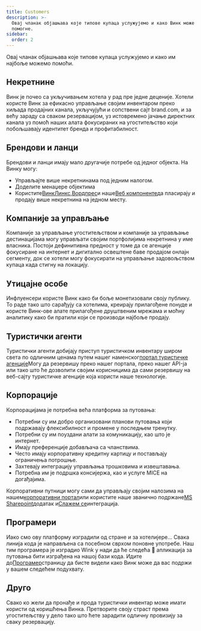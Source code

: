 ```yaml
---
title: Customers
description: >-
  Овај чланак објашњава које типове купаца услужујемо и како Винк може да нам
  помогне.
sidebar:
  order: 2
---
```

Овај чланак објашњава које типове купаца услужујемо и како им најбоље можемо помоћи.

## Некретнине

Винк је почео са укључивањем хотела у рад пре једне деценије. Хотели користе Винк за ефикасно управљање својим инвентаром преко хиљада продајних канала, укључујући и сопствени сајт brand.com, и за већу зараду са сваком резервацијом, уз истовремено јачање директних канала уз помоћ наших алата фокусираних на угоститељство који побољшавају идентитет бренда и профитабилност.

## Брендови и ланци

Брендови и ланци имају мало другачије потребе од једног објекта. На Винку могу:

* Управљајте више некретнинама под једним налогом.
* Доделите менаџере објектима
* Користите[ВинкЛинкс](/link-manager/wink-links),[Вордпрес](/developers/wordpress)и наше[Веб компоненте](/developers/web-components)да пласирају и продају више некретнина на једном месту.

## Компаније за управљање

Компаније за управљање угоститељством и компаније за управљање дестинацијама могу управљати својим портфолијима некретнина у име власника. Постоји дефинитивна предност у томе да се агенције фокусиране на интернет и дигитално освештене баве продајом онлајн сегменту, док се хотели могу фокусирати на управљање задовољством купаца када стигну на локацију.

## Утицајне особе

Инфлуенсери користе Винк како би боље монетизовали своју публику. То раде тако што сарађују са хотелима, креирају прилагођене понуде и користе Винк-ове алате прилагођене друштвеним мрежама и моћну аналитику како би пратили који се производи најбоље продају.

## Туристички агенти

Туристички агенти добијају приступ туристичком инвентару широм света по одличним ценама путем нашег наменског[портал туристичке агенције](https://agent.wink.travel)Могу да резервишу преко нашег портала, преко нашег API-ја или тако што ће дозволити својим корисницима да сами резервишу на веб-сајту туристичке агенције која користи наше технологије.

## Корпорације

Корпорацијама је потребна већа платформа за путовања:

* Потребни су им добро организовани планови путовања који подржавају флексибилност и промене у последњем тренутку.
* Потребни су им поуздани алати за комуникацију, као што је интернет.
* Имају преференције добављача са чланствима.
* Често имају корпоративну кредитну картицу и постављају ограничења потрошње.
* Захтевају интеграцију управљања трошковима и извештавања.
* Потребна им је подршка консијержа, као и услуге MICE на догађајима.

Корпоративни путници могу сами да управљају својим налозима на нашем[корпоративни портал](/corporate/what-is-group)или користите наше званично подржане[MS Sharepoint](https://www.microsoft.com/en-us/microsoft-365/sharepoint/collaboration)додатак и[Слажем се](https://www.concur.com/)интеграција.

## Програмери

Иако смо ову платформу изградили од стране и за хотелијере... Свака линија кода је направљена са посебном сврхом поновне употребе. Наш тим програмера је изградио Wink у нади да ће следећа 🦄 апликација за путовања бити изграђена на нашој бази кода. Идите до[Програмер](/developers/build-on-wink)страницу да бисте видели како Винк може да вас подржи у вашем следећем подухвату.

## Друго

Свако ко жели да пронађе и прода туристички инвентар може имати користи од коришћења Винка. Претворите своју страст према угоститељству у дело тако што ћете зарадити одличну провизију за сваку резервацију.

